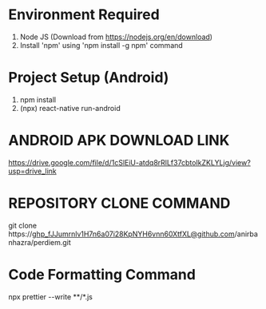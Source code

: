 # Environment Required 
1. Node JS (Download from https://nodejs.org/en/download)
2. Install 'npm' using 'npm install -g npm' command

# Project Setup (Android)
1. npm install 
2. (npx) react-native run-android

# ANDROID APK DOWNLOAD LINK 
https://drive.google.com/file/d/1cSlEiU-atdq8rRlLf37cbtoIkZKLYLjg/view?usp=drive_link

# REPOSITORY CLONE COMMAND 
git clone https://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@github.com/anirbanhazra/perdiem.git

# Code Formatting Command
npx prettier --write **/*.js